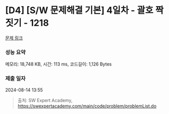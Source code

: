 # [D4] [S/W 문제해결 기본] 4일차 - 괄호 짝짓기 - 1218 

[문제 링크](https://swexpertacademy.com/main/code/problem/problemDetail.do?contestProbId=AV14eWb6AAkCFAYD) 

### 성능 요약

메모리: 18,748 KB, 시간: 113 ms, 코드길이: 1,126 Bytes

### 제출 일자

2024-08-14 13:55



> 출처: SW Expert Academy, https://swexpertacademy.com/main/code/problem/problemList.do